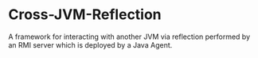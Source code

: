 # Cross-JVM-Reflection
A framework for interacting with another JVM via reflection performed by an RMI server which is deployed by a Java Agent.
